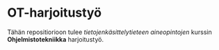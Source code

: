 # OT-harjoitustyö

Tähän repositiorioon tulee _tietojenkäsittelytieteen aineopintojen_ kurssin **Ohjelmistotekniikka** harjoitustyö.
